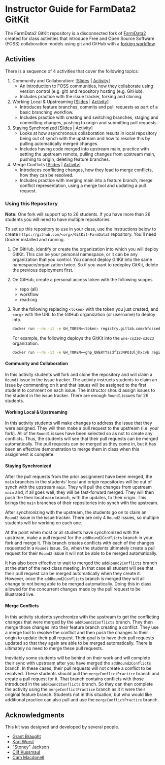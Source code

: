 # Instructor Guide for FarmData2 GitKit

The FarmData2 GitKit repository is a disconnected fork of [FarmData2](https://github.com/DickinsonCollege/FarmData2) created for class activities that introduce Free and Open Source Software (FOSS) collaboration models using git and GitHub with a [forking workflow](https://www.atlassian.com/git/tutorials/comparing-workflows/forking-workflow).

## Activities

There is a sequence of 4 activities that cover the following topics:

1. Community and Collaboration: [[Slides](./materials/slides/1-S-CommunityAndCollaboration.pptx?raw=true) | [Activity](./materials/activities/1-A-CommunityAndCollaboration.docx?raw=true)]
   * An introduction to FOSS communities, how they collaborate using version control (e.g. git) and repository hosting (e.g. GitHub).
   * Includes practice with the issue tracker, forking and cloning.
2. Working Local & Upstreaming [[Slides](./materials/slides/2-S-WorkingLocallyAndUpstreaming.pptx?raw=true) | [Activity](./materials/activities/2-A-WorkiongLocallyAndUpstreaming.docx?raw=true)]
   * Introduces feature branches, commits and pull requests as part of a basic branching workflow.
   * Includes practice with creating and switching branches, staging and committing changes, pushing to origin and submitting pull requests.
3. Staying Synchronized [[Slides](./materials/slides/3-S-StayingSynchronized.pptx?raw=true) | [Activity](./materials/activities/3-A-StayingSynchronized.docx?raw=true)]
   * Looks at how asynchronous collaboration results in local repository being out of synch with the upstream and how to resolve this by pulling automatically merged changes.
   * Includes having code merged into upstream main, practice with setting the upstream remote, pulling changes from upstream main, pushing to origin, deleting feature branches.
4. Merge Conflicts [[Slides](./materials/slides/4-S-MergeConflicts.pptx?raw=true) | [Activity](./materials/activities/4-A-MergeConflicts.docx?raw=true)]
   * Introduces conflicting changes, how they lead to merge conflicts, how they can be resolved.
   * Includes practice with merging main into a feature branch, merge conflict representation, using a merge tool and updating a pull request.

### Using this Repository

**Note:** One fork will support up to 26 students. If you have more than 26 students you will need to have multiple repositories.

To set up this repository to use in your class, use the instructions below
to create `https://github.com/<org>/GitKit-FarmData2` repository.
You'll need Docker installed and running.

1. On GitHub, identify or create the organization into which you will deploy
   GitKit. This can be your personal namespace, or it can be any organization
   that you control. You cannot deploy GitKit into the same
   namespace/organization twice. So if you want to redeploy GitKit, delete
   the previous deployment first.

2. On GitHub, create a personal access token with the following scopes
   * repo (all)
   * workflow
   * read:org

3. Run the following replacing `<token>` with the token you just created,
   and `<org>` with the URL to the GitHub organization (or username) to deploy
   into.

      ```bash
      docker run --rm -it -e GH_TOKEN=<token> registry.gitlab.com/hfossedu/kits/gitkit:latest <org>
      ```

   For example, the following deploys the GitKit into the `wne-cs220-s2023`
   organization.

      ```bash
      docker run --rm -it -e GH_TOKEN==ghp_QWERTYasdf1234POIUljhxcvb registry.gitlab.com/hfossedu/kits/gitkit:latest https://github.com/wne-cs220-s2023
      ```


#### Community and Collaboration

In this activity students will fork and clone the repository and will claim a `Round1` issue in the issue tracker.  The activity instructs students to claim an issue by commenting on it and that issues will be assigned to the first student to comment on each issue.  The instructor should assign issues to the student in the issue tracker.  There are enough `Round1` issues for 26 students.

#### Working Local & Upstreaming

In this activity students will make changes to address the issue that they were assigned. They will then make a pull request to the upstream (i.e. your fork).  All of the `Round1` issues have been selected so as not to create any conflicts.  Thus, the students will see that their pull requests can be merged automatically. The pull requests can be merged as they come in, but it has been an effective demonstration to merge them in class when this assignment is complete.

#### Staying Synchronized ####

After the pull requests from the prior assignment have been merged, the `main` branches in the students' local and origin repositories will be out of synch with the upstream `main`.  They will pull the changes from upstream `main` and, if all goes well, they will be fast-forward merged.  They will then push the their local `main` branch, with the updates, to their origin.  This brings the `main` branches of their repositories into synch with the upstream.

After synchronizing with the upstream, the students go on to claim an `Round2` issue in the issue tracker.  There are only 4 `Round2` issues, so multiple students will be working on each one.

At the point when most or all students have synchronized with the upstream, make a pull request for the `addRound2Conflicts` branch in your fork and merge it. This branch creates conflicts with each of the changes requested in a `Round2` issue.  So, when the students ultimately create a pull request for their `Round2` issue it will not be able to be merged automatically.

It has also been effective to wait to merged the `addRound2Conflicts` branch at the start of the next class meeting. In that case all student will see that their pull request can be merged automatically when they create it.  However, once the `addRound2Conflicts` branch is merged they will all change to not being able to be merged automatically.  Doing this in class allowed for the concurrent changes made by the pull request to be illustrated live.

#### Merge Conflicts

In this activity students synchronize with the upstream to get the conflicting changes that were merged by the `addRound2Conflicts` branch. They then merge those changes into their feature branch creating a conflict.  They use a merge tool to resolve the conflict and then push the changes to their origin to update their pull request.  Their goal is to have their pull requests updated so that they again are able to be merged automatically.  There is ultimately no need to merge these pull requests.

Inevitably some students will be behind on their work and will complete their sync with upstream after you have merged the `addRound2Conflicts` branch.  In these cases, their pull requests will not create a conflict to be resolved.  These students should pull the `mergeConflictPractice` branch and create a pull request for it.  That branch contains conflicts with those introduced in the `addRound2Conflicts` branch.  So they can then complete the activity using the `mergeConflictPractice` branch as it it were their original feature branch. Students not in this situation, but who would like additional practice can also pull and use the `mergeConflictPractice` branch.

## Acknowledgments

This kit was designed and developed by several people.

* [Grant Braught](https://www.dickinson.edu/site/custom_scripts/dc_faculty_profile_index.php?fac=braught)
* [Karl Wurst](http://cs.worcester.edu/kwurst/)
* ["Stoney" Jackson](https://www1.wne.edu/arts-and-sciences/faculty.cfm?uid=203)
* [Clif Kussmaul](https://kussmaul.org/)
* [Cam Macdonell](https://www.macewan.ca/academics/academic-departments/computer-science/academics/capstone-projects/profile/?profileid=macdonellc4)
